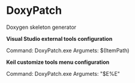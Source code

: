 # DoxyPatch
Doxygen skeleton generator

**Visual Studio external tools configuration**

Command: DoxyPatch.exe
Argumets: $(ItemPath)

**Keil customize tools menu configuration**

Command: DoxyPatch.exe
Argumets: "$E%E"
